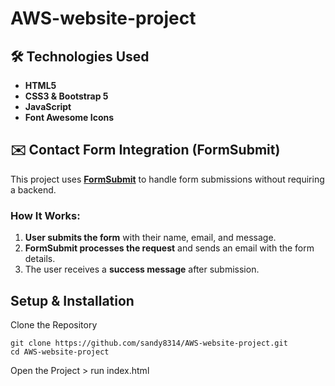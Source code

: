 # AWS-website-project

## 🛠️ Technologies Used  

- **HTML5**  
- **CSS3 & Bootstrap 5**  
- **JavaScript**  
- **Font Awesome Icons**  

## ✉️ Contact Form Integration (FormSubmit)  

This project uses **[FormSubmit](https://formsubmit.co/)** to handle form submissions without requiring a backend.  

### How It Works:  

1. **User submits the form** with their name, email, and message.  
2. **FormSubmit processes the request** and sends an email with the form details.  
3. The user receives a **success message** after submission.  

## Setup & Installation
Clone the Repository

    git clone https://github.com/sandy8314/AWS-website-project.git
    cd AWS-website-project

Open the Project > run index.html
